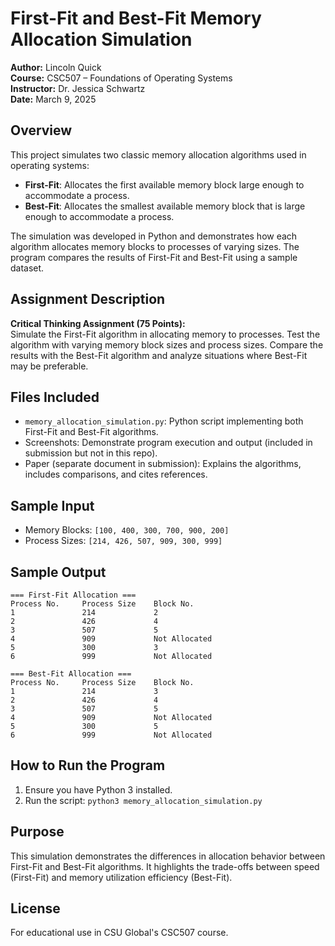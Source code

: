 # First-Fit and Best-Fit Memory Allocation Simulation  
**Author:** Lincoln Quick  
**Course:** CSC507 – Foundations of Operating Systems  
**Instructor:** Dr. Jessica Schwartz  
**Date:** March 9, 2025  

## Overview  
This project simulates two classic memory allocation algorithms used in operating systems:  
- **First-Fit**: Allocates the first available memory block large enough to accommodate a process.  
- **Best-Fit**: Allocates the smallest available memory block that is large enough to accommodate a process.  

The simulation was developed in Python and demonstrates how each algorithm allocates memory blocks to processes of varying sizes. The program compares the results of First-Fit and Best-Fit using a sample dataset.

## Assignment Description  
**Critical Thinking Assignment (75 Points):**  
Simulate the First-Fit algorithm in allocating memory to processes. Test the algorithm with varying memory block sizes and process sizes. Compare the results with the Best-Fit algorithm and analyze situations where Best-Fit may be preferable.

## Files Included  
- `memory_allocation_simulation.py`: Python script implementing both First-Fit and Best-Fit algorithms.
- Screenshots: Demonstrate program execution and output (included in submission but not in this repo).
- Paper (separate document in submission): Explains the algorithms, includes comparisons, and cites references.

## Sample Input  
- Memory Blocks: `[100, 400, 300, 700, 900, 200]`  
- Process Sizes: `[214, 426, 507, 909, 300, 999]`  

## Sample Output  
```
=== First-Fit Allocation ===
Process No.     Process Size    Block No.
1               214             2
2               426             4
3               507             5
4               909             Not Allocated
5               300             3
6               999             Not Allocated

=== Best-Fit Allocation ===
Process No.     Process Size    Block No.
1               214             3
2               426             4
3               507             5
4               909             Not Allocated
5               300             5
6               999             Not Allocated
```

## How to Run the Program  
1. Ensure you have Python 3 installed.  
2. Run the script:  ```python3 memory_allocation_simulation.py```

## Purpose  
This simulation demonstrates the differences in allocation behavior between First-Fit and Best-Fit algorithms. It highlights the trade-offs between speed (First-Fit) and memory utilization efficiency (Best-Fit).

## License  
For educational use in CSU Global's CSC507 course.